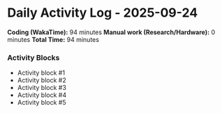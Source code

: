 # Daily Activity Log - 2025-09-24

**Coding (WakaTime):** 94 minutes
**Manual work (Research/Hardware):** 0 minutes
**Total Time:** 94 minutes

### Activity Blocks
- Activity block #1
- Activity block #2
- Activity block #3
- Activity block #4
- Activity block #5
